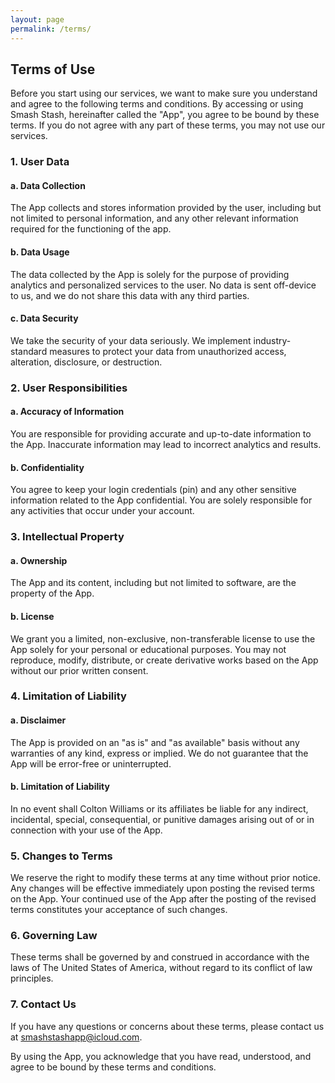 ```yaml
---
layout: page
permalink: /terms/
---
```


## Terms of Use

Before you start using our services, we want to make sure you understand and agree to the following terms and conditions. By accessing or using Smash Stash, hereinafter called the "App", you agree to be bound by these terms. If you do not agree with any part of these terms, you may not use our services.

### 1. User Data

#### a. Data Collection

The App collects and stores information provided by the user, including but not limited to personal information, and any other relevant information required for the functioning of the app.

#### b. Data Usage

The data collected by the App is solely for the purpose of providing analytics and personalized services to the user. No data is sent off-device to us, and we do not share this data with any third parties.

#### c. Data Security

We take the security of your data seriously. We implement industry-standard measures to protect your data from unauthorized access, alteration, disclosure, or destruction.

### 2. User Responsibilities

#### a. Accuracy of Information

You are responsible for providing accurate and up-to-date information to the App. Inaccurate information may lead to incorrect analytics and results.

#### b. Confidentiality

You agree to keep your login credentials (pin) and any other sensitive information related to the App confidential. You are solely responsible for any activities that occur under your account.

### 3. Intellectual Property

#### a. Ownership

The App and its content, including but not limited to software, are the property of the App.

#### b. License

We grant you a limited, non-exclusive, non-transferable license to use the App solely for your personal or educational purposes. You may not reproduce, modify, distribute, or create derivative works based on the App without our prior written consent.

### 4. Limitation of Liability

#### a. Disclaimer

The App is provided on an "as is" and "as available" basis without any warranties of any kind, express or implied. We do not guarantee that the App will be error-free or uninterrupted.

#### b. Limitation of Liability

In no event shall Colton Williams or its affiliates be liable for any indirect, incidental, special, consequential, or punitive damages arising out of or in connection with your use of the App.

### 5. Changes to Terms

We reserve the right to modify these terms at any time without prior notice. Any changes will be effective immediately upon posting the revised terms on the App. Your continued use of the App after the posting of the revised terms constitutes your acceptance of such changes.

### 6. Governing Law

These terms shall be governed by and construed in accordance with the laws of The United States of America, without regard to its conflict of law principles.

### 7. Contact Us

If you have any questions or concerns about these terms, please contact us at smashstashapp@icloud.com.

By using the App, you acknowledge that you have read, understood, and agree to be bound by these terms and conditions.
    